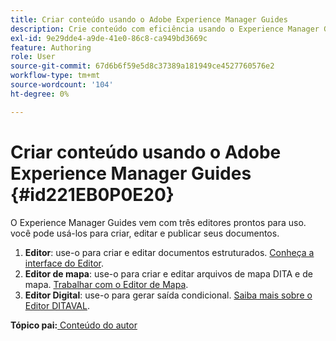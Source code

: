 ```yaml
---
title: Criar conteúdo usando o Adobe Experience Manager Guides
description: Crie conteúdo com eficiência usando o Experience Manager Guides. Saiba como criar, editar e publicar seus documentos no Experience Manager Guides.
exl-id: 9e29dde4-a9de-41e0-86c8-ca949bd3669c
feature: Authoring
role: User
source-git-commit: 67d6b6f59e5d8c37389a181949ce4527760576e2
workflow-type: tm+mt
source-wordcount: '104'
ht-degree: 0%

---
```


# Criar conteúdo usando o Adobe Experience Manager Guides {#id221EB0P0E20}

O Experience Manager Guides vem com três editores prontos para uso. você pode usá-los para criar, editar e publicar seus documentos.

1. **Editor**: use-o para criar e editar documentos estruturados. [Conheça a interface do Editor](web-editor.md).
1. **Editor de mapa**: use-o para criar e editar arquivos de mapa DITA e de mapa. [Trabalhar com o Editor de Mapa](map-editor.md).
1. **Editor Digital**: use-o para gerar saída condicional. [Saiba mais sobre o Editor DITAVAL](ditaval-editor.md).



**Tópico pai:**[ Conteúdo do autor](authoring-content.md)
